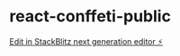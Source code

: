 # react-conffeti-public

[Edit in StackBlitz next generation editor ⚡️](https://stackblitz.com/~/github.com/yo-nagase/react-conffeti-public)